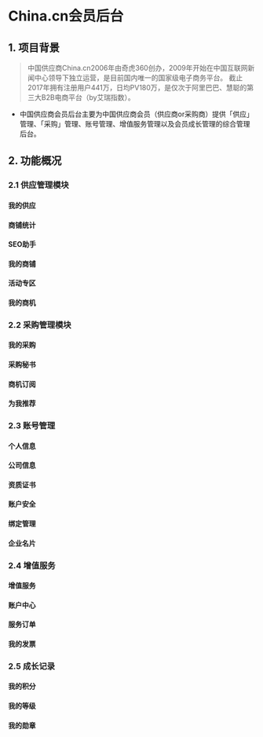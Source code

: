 # China.cn会员后台

## 1. 项目背景

> 中国供应商China.cn2006年由奇虎360创办，2009年开始在中国互联网新闻中心领导下独立运营，是目前国内唯一的国家级电子商务平台。 截止2017年拥有注册用户441万，日均PV180万，是仅次于阿里巴巴、慧聪的第三大B2B电商平台（by艾瑞指数）。

- 中国供应商会员后台主要为中国供应商会员（供应商or采购商）提供「供应」管理、「采购」管理、账号管理、增值服务管理以及会员成长管理的综合管理后台。



## 2. 功能概况

### 2.1 供应管理模块

#### 我的供应

#### 商铺统计

#### SEO助手

#### 我的商铺

#### 活动专区

#### 我的商机



### 2.2 采购管理模块

#### 我的采购

#### 采购秘书

#### 商机订阅

#### 为我推荐



### 2.3 账号管理

#### 个人信息

#### 公司信息

#### 资质证书

#### 账户安全

#### 绑定管理

#### 企业名片



### 2.4 增值服务

#### 增值服务

#### 账户中心

#### 服务订单

#### 我的发票



### 2.5 成长记录

#### 我的积分

#### 我的等级

#### 我的勋章